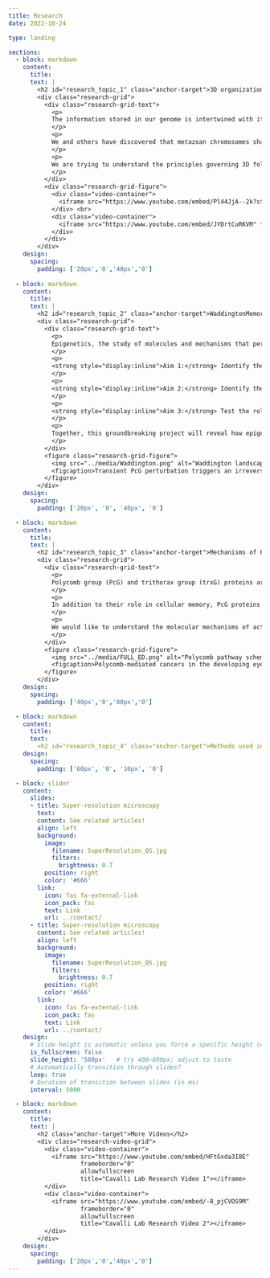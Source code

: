 ```yaml
---
title: Research
date: 2022-10-24

type: landing

sections:
  - block: markdown
    content:
      title:
      text: |
        <h2 id="research_topic_1" class="anchor-target">3D organization and function of the genome</h2>
        <div class="research-grid">
          <div class="research-grid-text">
            <p>
            The information stored in our genome is intertwined with its function, such that, when cells are submitted to specific sets of conditions, they may pass on to their progeny their functional state. Since DNA has been identified as a critical carrier of genetic information and since the same DNA can correspond to alternative, heritable functional states in certain cases, this transmission of cellular memory has been dubbed epigenetic inheritance. In the most spectacular way, this extends to inheritance of a phenotypic trait into subsequent generation, a phenomenon for which Conrad H. Waddington provided evidence some sixty years ago and which is well documented in plants. However, to which extent epigenetic inheritance operates in animals is hotly debated. Chromatin and its higher‑order organization are epigenetic components that play an essential role in genome regulation. Both the DNA molecule and the nucleosomal histones can be extensively modified in a way that impinges on gene expression and may be inherited as well as erased upon specific regulatory cues. Furthermore, chromatin fibers can be folded into yet higher‑order structures and chromosomes are confined in discrete “territories”.
            </p>
            <p>
            We and others have discovered that metazoan chromosomes share a modular organization of their chromatin in structures called “Physical domains” or “Topologically Associating Domains” (TADs). TADs can be defined as linear units of chromatin that fold as discrete three‑dimensional (3D) structures tending to favor internal, rather than external, chromatin interactions. TADs are delimited by boundaries, which contain housekeeping genes and insulator sites. They are detected by methods such as Hi‑C, which allows genome‑wide identification of chromatin contacts, and they correspond to Chromosomal Domains (CDs), previously identified by microscopy. The investigation of chromatin landscapes in metazoa through genome‑wide association studies proved to be a fruitful approach. Theoretically, a huge number of chromatin types based on different combinations of chromatin‑associated marks would be possible but, in fact, every report basically recapitulated the presence of an active chromatin environment, sometimes further subdivided, and of three major types of repressive chromatin: a Polycomb‑repressed environment, a null environment and a heterochromatic environment. Strikingly, TADs were found to overlap with linear chromatin domains, indicating that epigenomic labeling of chromosome domains is intimately linked to their 3D folding.
            </p>
            <p>
            We are trying to understand the principles governing 3D folding of the genome, from establishment of chromatin loops to the generation of chromosome domains, compartments, territories and the establishment of interchromosomal interactions. We use Drosophila, but also mouse and human cells, and state of the art molecular, genomic, computational and imaging approaches, in order to reach an integrated understanding of these different levels of genome organization.
            </p>
          </div>
          <div class="research-grid-figure">
            <div class="video-container">
              <iframe src="https://www.youtube.com/embed/Pl44JjA--2k?start=1" frameborder="0" allowfullscreen title="Cavalli Lab Research Video"></iframe>
            </div> <br>
            <div class="video-container">
              <iframe src="https://www.youtube.com/embed/JYDrtCuRKVM" frameborder="0" allowfullscreen title="Cavalli Lab Research Video"></iframe>
            </div>
          </div>
        </div>
    design:
      spacing:
        padding: ['20px','0','40px','0']
        
  - block: markdown
    content:
      title:
      text: |
        <h2 id="research_topic_2" class="anchor-target">WaddingtonMemory: Deciphering the role of regulatory factors driving epigenetic inheritance of alternative chromatin states</h2>
        <div class="research-grid">
          <div class="research-grid-text">
            <p>
            Epigenetics, the study of molecules and mechanisms that perpetuate alternative gene activity states in the context of the same DNA sequence, is an exciting field with important epistemological and biomedical implications, but the molecular mechanisms underlying epigenetic inheritance are still little understood. Polycomb group proteins are pleiotropic chromatin components that have been suggested to be capable of driving epigenetic inheritance and their dysregulation leads to cell fate changes and is associated with cancer. Recently, we discovered that a transient decrease in expression of a Polycomb gene can drive the formation of tumors of epigenetic nature, i.e. in the absence of DNA mutations. The goal of WaddingtonMemory is to decipher how epigenetic components can lead to stable changes in cell fate.
            </p>
            <p>
            <strong style="display:inline">Aim 1:</strong> Identify the molecular steps leading to epigenetic cell fate derailment following transient Polycomb protein depletion in <em>Drosophila</em>. We will perform a time‑course study using bulk and single‑cell multiomic and imaging approaches in order to dissect the dynamics of cell fate transformation. 
            </p>
            <p>
            <strong style="display:inline">Aim 2:</strong> Identify the Polycomb‑targets leading to cell fate dysregulation and decipher their mechanistic role. We will test candidate factors identified in Aim 1 in order to identify those that drive cell fate derailment and to elucidate their mode of action.
            </p>
            <p>
            <strong style="display:inline">Aim 3:</strong> Test the role of epigenetic inheritance in mammalian cell differentiation. We will analyse the role of epigenetic inheritance in mouse gastruloids, an in vitro system that reflects cell differentiation events typically found in early embryogenesis.
            </p>
            <p>
            Together, this groundbreaking project will reveal how epigenetic components drive cell fate derailment and it will establish robust paradigms that can be utilized by the scientific community to discriminate between epigenetic inheritance and DNA sequence‑mediated cell transformation.
            </p>
          </div>
          <figure class="research-grid-figure">
            <img src="../media/Waddington.png" alt="Waddington landscape">
            <figcaption>Transient PcG perturbation triggers an irreversible  switch to a cancer cell fate.</figcaption>
          </figure>
        </div>
    design:
      spacing:
        padding: ['20px', '0', '40px', '0']

  - block: markdown
    content:
      title:
      text: |
        <h2 id="research_topic_3" class="anchor-target">Mechanisms of Polycomb-mediated genome regulation</h2>
        <div class="research-grid">
          <div class="research-grid-text">
            <p>
            Polycomb group (PcG) and trithorax group (trxG) proteins are key regulators of the expression of major developmental genes. PcG proteins are able to silence gene expression, while trxG proteins counteract gene silencing in the appropriate cells. The current model proposes that a sequence-specific DNA binding protein called PHO binds at so-called Polycomb response elements (PREs). PHO might recruit the PcG complex called PRC2, which contains the core subunits E(z), a histone methyltransferase that trimethylates histone H3 lysine 27 (H3K27me3), Su(z)12, Esc and Nurf55. H3K27me3 might then be recognized by the chromo domain of the PC subunits of PRC1, which also contains Ph, PSC and Sce/dRing. Once recruited, PcG complexes can propagate silencing through cell division. Genome-wide mapping studies have shown that PcG target genes encode for components controlling major signalling pathways and, importantly, PcG misexpression has also been associated with many cancer types, including breast and prostate cancer.
            </p>
            <p>
            In addition to their role in cellular memory, PcG proteins participate in dynamic gene regulatory processes. In flies, different cell lines have a partially different set of PcG bound sites and H3K27me3-marked genomic regions change during development. In mammalian embryonic stem cells, many PcG target genes have been reported to bear both repression- and activation-associated marks. Upon differentiation, these “bivalent states” are resolved into fully active or fully repressed. In some instances, PcG components may even activate transcription, although it is unclear whether this phenomenon is widespread or rare. Importantly, PcG proteins regulate the organization of their target genes in the three-dimensional space of the nucleus, and this regulatory function is involved in the maintenance of cellular memory.
            </p>
            <p>
            We would like to understand the molecular mechanisms of action of these factors, the role of regulation of higher order chromatin structure and nuclear organization in gene regulation, and the key molecular pathways that are mobilized by these proteins to coordinate the regulation of cell differentiation with that of cell proliferation. In particular, our research aims at (1) understanding, on a genome-wide scale, how these proteins are targeted to DNA and what are the consequences of this targeting on chromatin structure; (2) understanding the effect of PcG proteins on cell proliferation, cell differentiation and cell polarity, and dissecting the key components regulated by PcG proteins to modulate these pathways in specific tissues and developmental processes; (3) identifying the rules governing the distribution of their target genes in the cell nucleus and the effect of this organization on gene expression.
            </p>
          </div>
          <figure class="research-grid-figure">
            <img src="../media/FULL_ED.png" alt="Polycomb pathway schematic">
            <figcaption>Polycomb-mediated cancers in the developing eye-antennal imaginal disc of <em>Drosophila</em>.</figcaption>
          </figure>
        </div>
    design:
      spacing:
        padding: ['40px','0','80px','0']

  - block: markdown
    content:
      title:
      text: 
        <h2 id="research_topic_4" class="anchor-target">Methods used in our lab</h2>
    design:
      spacing:
        padding: ['60px', '0', '10px', '0']

  - block: slider
    content:
      slides:
      - title: Super-resolution microscopy
        text:
        content: See related articles!
        align: left
        background:
          image:
            filename: SuperResolution_QS.jpg
            filters:
              brightness: 0.7
          position: right
          color: '#666'
        link:
          icon: fas fa-external-link
          icon_pack: fas
          text: Link
          url: ../contact/
      - title: Super-resolution microscopy
        content: See related articles!
        align: left
        background:
          image:
            filename: SuperResolution_QS.jpg
            filters:
              brightness: 0.7
          position: right
          color: '#666'
        link:
          icon: fas fa-external-link
          icon_pack: fas
          text: Link
          url: ../contact/
    design:
      # Slide height is automatic unless you force a specific height (e.g. '400px')
      is_fullscreen: false
      slide_height: '500px'   # try 400–600px; adjust to taste
      # Automatically transition through slides?
      loop: true
      # Duration of transition between slides (in ms)
      interval: 5000

  - block: markdown
    content:
      title:
      text: |
        <h2 class="anchor-target">More Videos</h2>
        <div class="research-video-grid">
          <div class="video-container">
            <iframe src="https://www.youtube.com/embed/HFtGxda3I8E"
                    frameborder="0"
                    allowfullscreen
                    title="Cavalli Lab Research Video 1"></iframe>
          </div>
          <div class="video-container">
            <iframe src="https://www.youtube.com/embed/-8_pjCVOS9M"
                    frameborder="0"
                    allowfullscreen
                    title="Cavalli Lab Research Video 2"></iframe>
          </div>
        </div>
    design:
      spacing:
        padding: ['20px','0','40px','0']
---
```

